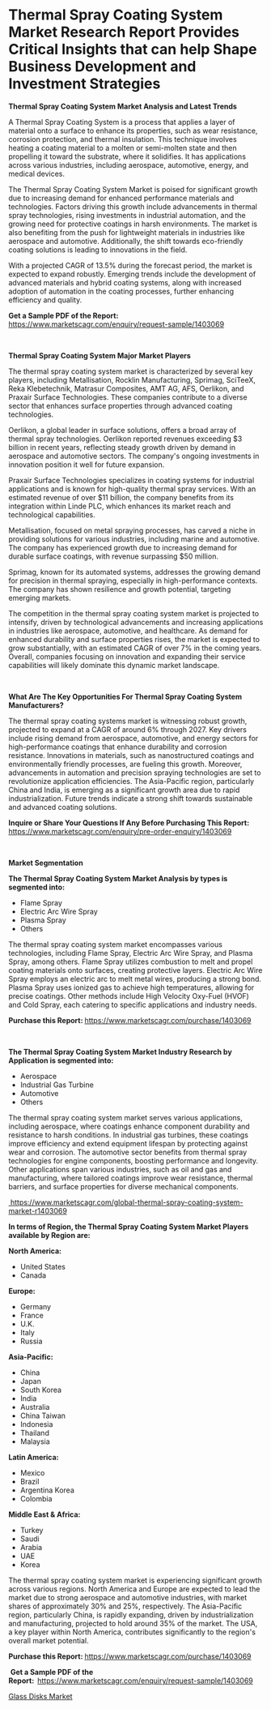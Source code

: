 <p><h1>Thermal Spray Coating System Market Research Report Provides Critical Insights that can help Shape Business Development and Investment Strategies</h1></p><p><strong>Thermal Spray Coating System Market Analysis and Latest Trends</strong></p>
<p><p>A Thermal Spray Coating System is a process that applies a layer of material onto a surface to enhance its properties, such as wear resistance, corrosion protection, and thermal insulation. This technique involves heating a coating material to a molten or semi-molten state and then propelling it toward the substrate, where it solidifies. It has applications across various industries, including aerospace, automotive, energy, and medical devices.</p><p>The Thermal Spray Coating System Market is poised for significant growth due to increasing demand for enhanced performance materials and technologies. Factors driving this growth include advancements in thermal spray technologies, rising investments in industrial automation, and the growing need for protective coatings in harsh environments. The market is also benefiting from the push for lightweight materials in industries like aerospace and automotive. Additionally, the shift towards eco-friendly coating solutions is leading to innovations in the field.</p><p>With a projected CAGR of 13.5% during the forecast period, the market is expected to expand robustly. Emerging trends include the development of advanced materials and hybrid coating systems, along with increased adoption of automation in the coating processes, further enhancing efficiency and quality.</p></p>
<p><strong>Get a Sample PDF of the Report:&nbsp;</strong> <a href="https://www.marketscagr.com/enquiry/request-sample/1403069?utm_campaign=2031&utm_medium=2&utm_source=Github&utm_content=ia&utm_term=28032025&utm_id=thermal-spray-coating-system">https://www.marketscagr.com/enquiry/request-sample/1403069</a></p>
<p>&nbsp;</p>
<p><strong>Thermal Spray Coating System Major Market Players</strong></p>
<p><p>The thermal spray coating system market is characterized by several key players, including Metallisation, Rocklin Manufacturing, Sprimag, SciTeeX, Reka Klebetechnik, Matrasur Composites, AMT AG, AFS, Oerlikon, and Praxair Surface Technologies. These companies contribute to a diverse sector that enhances surface properties through advanced coating technologies.</p><p>Oerlikon, a global leader in surface solutions, offers a broad array of thermal spray technologies. Oerlikon reported revenues exceeding $3 billion in recent years, reflecting steady growth driven by demand in aerospace and automotive sectors. The company's ongoing investments in innovation position it well for future expansion.</p><p>Praxair Surface Technologies specializes in coating systems for industrial applications and is known for high-quality thermal spray services. With an estimated revenue of over $11 billion, the company benefits from its integration within Linde PLC, which enhances its market reach and technological capabilities. </p><p>Metallisation, focused on metal spraying processes, has carved a niche in providing solutions for various industries, including marine and automotive. The company has experienced growth due to increasing demand for durable surface coatings, with revenue surpassing $50 million.</p><p>Sprimag, known for its automated systems, addresses the growing demand for precision in thermal spraying, especially in high-performance contexts. The company has shown resilience and growth potential, targeting emerging markets.</p><p>The competition in the thermal spray coating system market is projected to intensify, driven by technological advancements and increasing applications in industries like aerospace, automotive, and healthcare. As demand for enhanced durability and surface properties rises, the market is expected to grow substantially, with an estimated CAGR of over 7% in the coming years. Overall, companies focusing on innovation and expanding their service capabilities will likely dominate this dynamic market landscape.</p></p>
<p>&nbsp;</p>
<p><strong>What Are The Key Opportunities For Thermal Spray Coating System Manufacturers?</strong></p>
<p><p>The thermal spray coating systems market is witnessing robust growth, projected to expand at a CAGR of around 6% through 2027. Key drivers include rising demand from aerospace, automotive, and energy sectors for high-performance coatings that enhance durability and corrosion resistance. Innovations in materials, such as nanostructured coatings and environmentally friendly processes, are fueling this growth. Moreover, advancements in automation and precision spraying technologies are set to revolutionize application efficiencies. The Asia-Pacific region, particularly China and India, is emerging as a significant growth area due to rapid industrialization. Future trends indicate a strong shift towards sustainable and advanced coating solutions.</p></p>
<p><strong>Inquire or Share Your Questions If Any Before Purchasing This Report:</strong> <a href="https://www.marketscagr.com/enquiry/pre-order-enquiry/1403069?utm_campaign=2031&utm_medium=2&utm_source=Github&utm_content=ia&utm_term=28032025&utm_id=thermal-spray-coating-system">https://www.marketscagr.com/enquiry/pre-order-enquiry/1403069</a></p>
<p>&nbsp;</p>
<p><strong>Market Segmentation</strong></p>
<p><strong>The Thermal Spray Coating System Market Analysis by types is segmented into:</strong></p>
<p><ul><li>Flame Spray</li><li>Electric Arc Wire Spray</li><li>Plasma Spray</li><li>Others</li></ul></p>
<p><p>The thermal spray coating system market encompasses various technologies, including Flame Spray, Electric Arc Wire Spray, and Plasma Spray, among others. Flame Spray utilizes combustion to melt and propel coating materials onto surfaces, creating protective layers. Electric Arc Wire Spray employs an electric arc to melt metal wires, producing a strong bond. Plasma Spray uses ionized gas to achieve high temperatures, allowing for precise coatings. Other methods include High Velocity Oxy-Fuel (HVOF) and Cold Spray, each catering to specific applications and industry needs.</p></p>
<p><strong>Purchase this Report:&nbsp;</strong><a href="https://www.marketscagr.com/purchase/1403069?utm_campaign=2031&utm_medium=2&utm_source=Github&utm_content=ia&utm_term=28032025&utm_id=thermal-spray-coating-system">https://www.marketscagr.com/purchase/1403069</a></p>
<p>&nbsp;</p>
<p><strong>The Thermal Spray Coating System Market Industry Research by Application is segmented into:</strong></p>
<p><ul><li>Aerospace</li><li>Industrial Gas Turbine</li><li>Automotive</li><li>Others</li></ul></p>
<p><p>The thermal spray coating system market serves various applications, including aerospace, where coatings enhance component durability and resistance to harsh conditions. In industrial gas turbines, these coatings improve efficiency and extend equipment lifespan by protecting against wear and corrosion. The automotive sector benefits from thermal spray technologies for engine components, boosting performance and longevity. Other applications span various industries, such as oil and gas and manufacturing, where tailored coatings improve wear resistance, thermal barriers, and surface properties for diverse mechanical components.</p></p>
<p><a href="https://www.marketscagr.com/global-thermal-spray-coating-system-market-r1403069?utm_campaign=2031&utm_medium=2&utm_source=Github&utm_content=ia&utm_term=28032025&utm_id=thermal-spray-coating-system">&nbsp;https://www.marketscagr.com/global-thermal-spray-coating-system-market-r1403069</a></p>
<p><strong>In terms of Region, the Thermal Spray Coating System Market Players available by Region are:</strong></p>
<p>
    <p> <strong> North America: </strong>
        <ul>
            <li>United States</li>
            <li>Canada</li>
        </ul>
        </p> 
    <p> <strong> Europe: </strong>
        <ul>
            <li>Germany</li>
            <li>France</li>
            <li>U.K.</li>
            <li>Italy</li>
            <li>Russia</li>
        </ul>
        </p> 
    <p> <strong> Asia-Pacific: </strong>
        <ul>
            <li>China</li>
            <li>Japan</li>
            <li>South Korea</li>
            <li>India</li>
            <li>Australia</li>
            <li>China Taiwan</li>
            <li>Indonesia</li>
            <li>Thailand</li>
            <li>Malaysia</li>
        </ul>
        </p> 
    <p> <strong> Latin America: </strong>
        <ul>
            <li>Mexico</li>
            <li>Brazil</li>
            <li>Argentina Korea</li>
            <li>Colombia</li>
        </ul>
        </p> 
    <p> <strong> Middle East & Africa: </strong>
        <ul>
            <li>Turkey</li>
            <li>Saudi</li>
            <li>Arabia</li>
            <li>UAE</li>
            <li>Korea</li>
        </ul>
    </p>
    </p>
<p><p>The thermal spray coating system market is experiencing significant growth across various regions. North America and Europe are expected to lead the market due to strong aerospace and automotive industries, with market shares of approximately 30% and 25%, respectively. The Asia-Pacific region, particularly China, is rapidly expanding, driven by industrialization and manufacturing, projected to hold around 35% of the market. The USA, a key player within North America, contributes significantly to the region's overall market potential.</p></p>
<p><strong>Purchase this Report: </strong><a href="https://www.marketscagr.com/purchase/1403069?utm_campaign=2031&utm_medium=2&utm_source=Github&utm_content=ia&utm_term=28032025&utm_id=thermal-spray-coating-system">https://www.marketscagr.com/purchase/1403069</a></p>
<p>&nbsp;<strong>Get a Sample PDF of the Report:&nbsp;&nbsp;</strong><a href="https://www.marketscagr.com/enquiry/request-sample/1403069?utm_campaign=2031&utm_medium=2&utm_source=Github&utm_content=ia&utm_term=28032025&utm_id=thermal-spray-coating-system">https://www.marketscagr.com/enquiry/request-sample/1403069</a></p>
<p><strong></strong></p>
<p><p><a href="https://github.com/wileonie19657/Market-Research-Report-List-1/blob/main/glass-disks-market.md?utm_campaign=2031&utm_medium=2&utm_source=Github&utm_content=ia&utm_term=28032025&utm_id=thermal-spray-coating-system">Glass Disks Market</a></p></p>